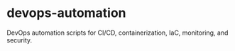 # devops-automation
DevOps automation scripts for CI/CD, containerization, IaC, monitoring, and security.
